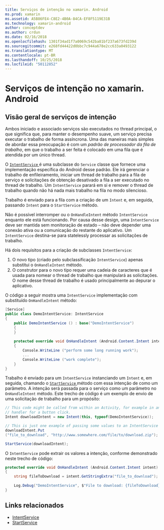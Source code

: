 ```yaml
---
title: Serviços de intenção no xamarin. Android
ms.prod: xamarin
ms.assetid: A5B86FE4-C8E2-4B0A-84CA-EF8F5119E31B
ms.technology: xamarin-android
author: conceptdev
ms.author: crdun
ms.date: 02/16/2018
ms.openlocfilehash: 1301f34ad1f7a0069c542ba81bf237a673fd239d
ms.sourcegitcommit: e268fd44422d0bbc7c944a678e2cc633a0493122
ms.translationtype: MT
ms.contentlocale: pt-BR
ms.lasthandoff: 10/25/2018
ms.locfileid: "50112852"
---
```

# <a name="intent-services-in-xamarinandroid"></a>Serviços de intenção no xamarin. Android

## <a name="intent-services-overview"></a>Visão geral de serviços de intenção

Ambos iniciado e associado serviços são executados no thread principal, o que significa que, para manter o desempenho suave, um serviço precisa executar o trabalho de forma assíncrona. Uma das maneiras mais simples de abordar essa preocupação é com um _padrão de processador da fila de trabalho_, em que o trabalho a ser feita é colocado em uma fila que é atendida por um único thread. 

O [ `IntentService` ](https://developer.xamarin.com/api/type/Android.App.IntentService/) é uma subclasse do `Service` classe que fornece uma implementação específica do Android desse padrão. Ele irá gerenciar o trabalho de enfileiramento, iniciar um thread de trabalho para a fila de serviço e solicitações de obtenção desativado a fila a ser executado no thread de trabalho. Um `IntentService` parará em si e remover o thread de trabalho quando não há nada mais trabalho na fila no modo silencioso.
 
Trabalho é enviado para a fila com a criação de um `Intent` e, em seguida, passando `Intent` para o `StartService` método.

Não é possível interromper ou o `OnHandleIntent` método `IntentService` enquanto ele está funcionando. Por causa desse design, uma `IntentService` deve ser mantida sem monitoração de estado &ndash; não deve depender uma conexão ativa ou a comunicação do restante do aplicativo. Um `IntentService` destina-se para statelessly processar as solicitações de trabalho.

Há dois requisitos para a criação de subclasses `IntentService`:

1. O novo tipo (criado pelo subclassificação `IntentService`) apenas substitui o `OnHandleIntent` método.
2. O construtor para o novo tipo requer uma cadeia de caracteres que é usada para nomear o thread de trabalho que manipulará as solicitações. O nome desse thread de trabalho é usado principalmente ao depurar o aplicativo.

O código a seguir mostra uma `IntentService` implementação com substituído `OnHandleIntent` método:

```csharp
[Service]
public class DemoIntentService: IntentService
{
    public DemoIntentService () : base("DemoIntentService")
    {
    }
    
    protected override void OnHandleIntent (Android.Content.Intent intent)
    {
        Console.WriteLine ("perform some long running work");
        ...
        Console.WriteLine ("work complete");
    }
}
```

Trabalho é enviado para um `IntentService` instanciando um `Intent` e, em seguida, chamando o [ `StartService` ](https://developer.xamarin.com/api/member/Android.Content.Context.StartService/p/Android.Content.Intent/) método com essa intenção de como um parâmetro. A intenção será passada para o serviço como um parâmetro no `OnHandleIntent` método. Este trecho de código é um exemplo de envio de uma solicitação de trabalho para um propósito: 

```csharp
// This code might be called from within an Activity, for example in an event
// handler for a button click.
Intent downloadIntent = new Intent(this, typeof(DemoIntentService));

// This is just one example of passing some values to an IntentService via the Intent:
downloadIntent.Put
("file_to_download", "http://www.somewhere.com/file/to/download.zip");

StartService(downloadIntent);
```

O `IntentService` pode extrair os valores a intenção, conforme demonstrado neste trecho de código:  

```csharp
protected override void OnHandleIntent (Android.Content.Intent intent)
{
    string fileToDownload = intent.GetStringExtra("file_to_download");
    
    Log.Debug("DemoIntentService", $"File to download: {fileToDownload}.");
}
```


## <a name="related-links"></a>Links relacionados

- [IntentService](https://developer.xamarin.com/api/type/Android.App.IntentService/)
- [StartService](https://developer.xamarin.com/api/member/Android.Content.Context.StartService/p/Android.Content.Intent/)
